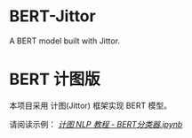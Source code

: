 # BERT-Jittor
A BERT model built with Jittor.   

# BERT 计图版
本项目采用 计图(Jittor) 框架实现 BERT 模型。

请阅读示例：
[*计图 NLP 教程 - BERT分类器.ipynb*](https://github.com/LetianLee/BERT-Jittor/blob/main/%E8%AE%A1%E5%9B%BE%20NLP%20%E6%95%99%E7%A8%8B%20-%20BERT%E5%88%86%E7%B1%BB%E5%99%A8.ipynb)
